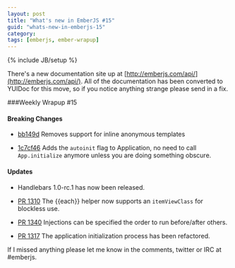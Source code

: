 ```yaml
---
layout: post
title: "What's new in EmberJS #15"
guid: "whats-new-in-emberjs-15"
category:
tags: [emberjs, ember-wrapup]
---
```

{% include JB/setup %}

There's a new documentation site up at [http://emberjs.com/api/](http://emberjs.com/api/). All of the documentation has been converted to YUIDoc for this move, so if you notice anything strange please send in a fix.

###Weekly Wrapup #15

#### Breaking Changes

* [bb149d](https://github.com/emberjs/ember.js/commit/bb149dcbb7df91866fce10e6dbec78c3e439d0ee) Removes support for inline anonymous templates

* [1c7cf46](https://github.com/emberjs/ember.js/commit/1c7cf46a866a545f68192ab588ee93a1ea160e00) Adds the `autoinit` flag to Application, no need to call `App.initialize` anymore unless you are doing something obscure.

#### Updates

* Handlebars 1.0-rc.1 has now been released.

* [PR 1310](https://github.com/emberjs/ember.js/pull/1310) The \{\{each\}\} helper now supports an `itemViewClass` for blockless use.

* [PR 1340](https://github.com/emberjs/ember.js/pull/1340/files) Injections can be specified the order to run before/after others.

* [PR 1317](https://github.com/emberjs/ember.js/pull/1317) The application initialization process has been refactored.

If I missed anything please let me know in the comments, twitter or IRC at #emberjs.
